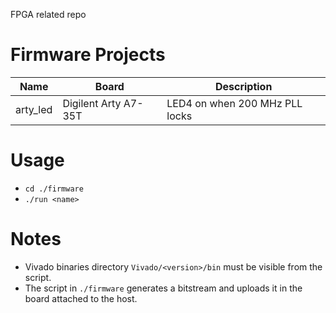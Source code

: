 FPGA related repo

# Firmware Projects

|Name|Board|Description|
|---|---|---|
|arty_led|Digilent Arty A7-35T|LED4 on when 200 MHz PLL locks|

# Usage

* ``cd ./firmware``
* ``./run <name>``

# Notes

* Vivado binaries directory ``Vivado/<version>/bin`` must be visible from the script.
* The script in ``./firmware`` generates a bitstream and uploads it in the board attached to the host.
